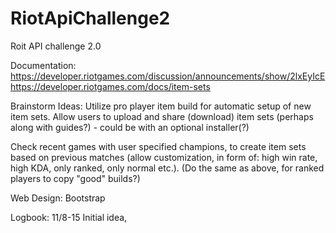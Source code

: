 # RiotApiChallenge2
Roit API challenge 2.0 

Documentation:
https://developer.riotgames.com/discussion/announcements/show/2lxEyIcE
https://developer.riotgames.com/docs/item-sets

Brainstorm Ideas:
Utilize pro player item build for automatic setup of new item sets.
Allow users to upload and share (download) item sets (perhaps along with guides?) - could be with an optional installer(?)

Check recent games with user specified champions, to create item sets based on previous matches (allow customization, in form of: high win rate, high KDA, only ranked, only normal etc.).
(Do the same as above, for ranked players to copy "good" builds?)

Web Design:
Bootstrap

Logbook:
11/8-15
Initial idea, 
